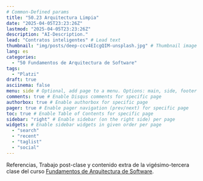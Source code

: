 ```yaml
---
# Common-Defined params
title: "50.23 Arquitectura Limpia"
date: "2025-04-05T23:23:26Z"
lastmod: "2025-04-05T23:23:26Z"
description: "AI-Description."
lead: "Contratos inteligentes" # Lead text
thumbnail: "img/posts/deep-ccv4EIcgQIM-unsplash.jpg" # Thumbnail image
lang: es
categories:
  - "50 Fundamentos de Arquitectura de Software"
tags:
  - "Platzi"
draft: true
asciinema: false
menu: side # Optional, add page to a menu. Options: main, side, footer
comments: true # Enable Disqus comments for specific page
authorbox: true # Enable authorbox for specific page
pager: true # Enable pager navigation (prev/next) for specific page
toc: true # Enable Table of Contents for specific page
sidebar: "right" # Enable sidebar (on the right side) per page
widgets: # Enable sidebar widgets in given order per page
  - "search"
  - "recent"
  - "taglist"
  - "social"
---
```


Referencias, Trabajo post-clase y contenido extra de la vigésimo-tercera clase del curso [Fundamentos de Arquitectura de Software](https://platzi.com/). 

<!--more-->

